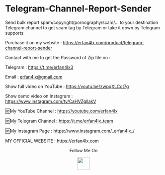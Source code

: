 # Telegram-Channel-Report-Sender
Send bulk report spam/copyright/pornography/scam/... to your destination Telegram channel to get scam tag by Telegram or take it down by Telegram supports

Purchase it on my website : https://erfan4lx.com/product/telegram-channel-report-sender

Contact with me to get the Password of Zip file on :

 Telegram : https://t.me/erfan4lx3
  
 Email : erfan4lx@gmail.com
 
Show full video on YouTube : https://youtu.be/zwpqXLCot7g

Show demo video on Instagram : https://www.instagram.com/tv/CaHVZgllakV
 

🆔My YouTube Channel : https://youtube.com/erfan4lx

🆔My Telegram Channel : https://t.me/erfan4lx_team

🆔My Instagram Page : https://www.instagram.com/_erfan4lx_/

 MY OFFICIAL WEBSITE : https://erfan4lx.com

<p align="center">
  Follow Me On
</p>
<p align="center">
  <a href="https://www.youtube.com/c/erfan4lx?sub_confirmation=1">
    <img src="https://www.iconsdb.com/icons/preview/black/youtube-4-xxl.png" width="40" height="40">
  </a>
</p>

